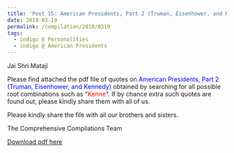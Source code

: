 ```yaml
---
title: 'Post 15: American Presidents, Part 2 (Truman, Eisenhower, and Kennedy)'
date: 2019-03-19
permalink: /compilation/2019/0319
tags:
  - indigo @ Personalities
  - indigo @ American Presidents
---
```

Jai Shri Mataji

Please find attached the pdf file of quotes on <font color="blue">American Presidents, Part 2 (Truman, Eisenhower, and Kennedy)</font> obtained by searching for all possible root combinations such as "<font color="red">Kenne</font>". If by chance extra such quotes are found out, please kindly share them with all of us.<br>

Please kindly share the file with all our brothers and sisters.  

The Comprehensive Compilations Team

[Download pdf here](http://seven-teams.github.io/files/American_Presidents_Part_2_Truman_Eisenhower_and_Kennedy.pdf)